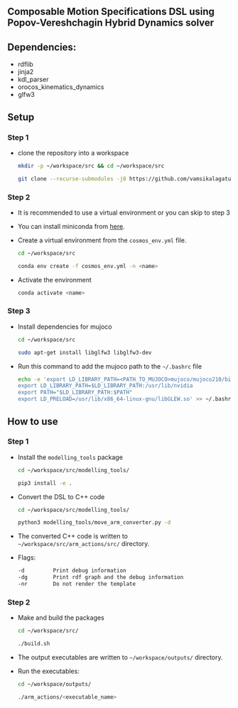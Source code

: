 ## Composable Motion Specifications DSL using Popov-Vereshchagin Hybrid Dynamics solver

## Dependencies:
- rdflib
- jinja2
- kdl_parser
- orocos_kinematics_dynamics
- glfw3

## Setup

### Step 1

- clone the repository into a workspace 

    ```bash
    mkdir -p ~/workspace/src && cd ~/workspace/src

    git clone --recurse-submodules -j8 https://github.com/vamsikalagaturu/cosmos-dsl.git .
    ```

### Step 2
    
- It is recommended to use a virtual environment or you can skip to step 3
- You can install miniconda from [here](https://docs.conda.io/en/latest/miniconda.html).
- Create a virtual environment from the `cosmos_env.yml` file.
    
    ```bash
    cd ~/workspace/src

    conda env create -f cosmos_env.yml -n <name>
    ```
- Activate the environment

    ```bash
    conda activate <name>
    ```

### Step 3

- Install dependencies for mujoco

    ```bash
    cd ~/workspace/src

    sudo apt-get install libglfw3 libglfw3-dev
    ```

- Run this command to add the mujoco path to the `~/.bashrc` file
    ```bash
    echo -e 'export LD_LIBRARY_PATH=<PATH_TO_MUJOCO>mujoco/mujoco210/bin 
    export LD_LIBRARY_PATH=$LD_LIBRARY_PATH:/usr/lib/nvidia 
    export PATH="$LD_LIBRARY_PATH:$PATH" 
    export LD_PRELOAD=/usr/lib/x86_64-linux-gnu/libGLEW.so' >> ~/.bashrc
    ```


## How to use

### Step 1

- Install the `modelling_tools` package
    
    ```bash
    cd ~/workspace/src/modelling_tools/

    pip3 install -e .
    ```

- Convert the DSL to C++ code

    ```bash
    cd ~/workspace/src/modelling_tools/

    python3 modelling_tools/move_arm_converter.py -d
    ```
- The converted C++ code is written to `~/workspace/src/arm_actions/src/` directory.
- Flags:
    ```bash
    -d         Print debug information
    -dg        Print rdf graph and the debug information
    -nr        Do not render the template 
    ```

### Step 2

- Make and build the packages
  
    ```bash
    cd ~/workspace/src/

    ./build.sh
    ```

- The output executables are written to `~/workspace/outputs/` directory.
 
- Run the executables:

    ```bash
    cd ~/workspace/outputs/

    ./arm_actions/<executable_name>
    ```
